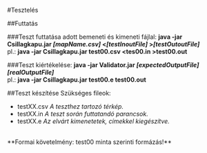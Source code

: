 #Tesztelés

##Futtatás

###Teszt futtatása adott bemeneti és kimeneti fájlal:
**java -jar Csillagkapu.jar _[mapName.csv]_ <_[testInoutFile]_ >_[testOutoutFile]_**<br>
pl.: **java -jar Csillagkapu.jar test00.csv <tes00.in >test00.out**

###Teszt kiértékelése:
**java -jar Validator.jar _[expectedOutputFile]_ _[realOutputFile]_**<br>
pl.: **java -jar Csillagkapu.jar test00.e test00.out**

##Teszt készítése
Szükséges fileok:
+ testXX.csv _A teszthez tartozó térkép._
+ testXX.in _A teszt során futtatandó parancsok._
+ testXX.e _Az elvárt kimenetetek, címekkel kiegészítve._

<br>
**Formai követelmény: test00 minta szerinti formázás!**
